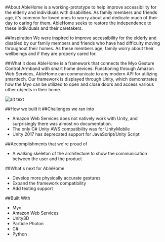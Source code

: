 #About
AbleHome is a working-prototype to help improve accessibility for the elderly and individuals with disabilities. As family members and friends age, it's common for loved ones to worry about and dedicate much of their day to caring for them. AbleHome seeks to restore the independence to these individuals and their caretakers.

##Inspiration
We were inspired to improve accessibility for the elderly and disabled by our family members and friends who have had difficulty moving throughout their homes. As these members age, family worry about their wellbeings and if they are properly cared for.

##What it does
AbleHome is a framework that connects the Myo Gesture Control Armband with smart home devices. Functioning through Amazon Web Services, AbleHome can communicate to any modern API for utilizing smarttech. Our framework is displayed through Unity, which demonstrates how the Myo can be utilized to open and close doors and access various other objects in their home.

![alt text](https://github.com/hdubel94/AbleHome/blob/master/blockdiagram.png "Logo Title Text 1")


##How we built it
##Challenges we ran into
- Amazon Web Services does not natively work with Unity, and surprisingly there was almost no documentation.
- The only C# Unity AWS compatibility was for UnityMobile
- Unity 2017 has deprecated support for JavaScript/Unity Script

##Accomplishments that we're proud of
- A walking skeleton of the architecture to show the communication between the user and the product

##What's next for AbleHome
- Develop more physically accurate gestures
- Expand the framework compatibility
- Add texting support


##Built With
- Myo
- Amazon Web Services
- Unity3D
- Particle Photon
- C#
- Python
